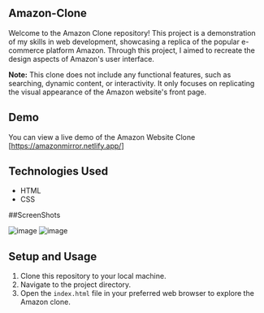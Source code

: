 ## Amazon-Clone
Welcome to the Amazon Clone repository! This project is a demonstration of my skills in web development, showcasing a replica of the popular e-commerce platform Amazon. Through this project, I aimed to recreate the  design aspects of Amazon's user interface.

**Note:** This clone does not include any functional features, such as searching, dynamic content, or interactivity. It only focuses on replicating the visual appearance of the Amazon website's front page.


## Demo

You can view a live demo of the Amazon Website Clone [https://amazonmirror.netlify.app/]


## Technologies Used

- HTML
- CSS

##ScreenShots

![image](https://github.com/Kanish-Gupta/Amazon-Clone/assets/117005598/844284fa-af3e-42c9-b398-6820952ca5e0)
![image](https://github.com/Kanish-Gupta/Amazon-Clone/assets/117005598/a3d98dd2-991a-41e4-8a16-74021b2de012)

## Setup and Usage

1. Clone this repository to your local machine.
2. Navigate to the project directory.
3. Open the `index.html` file in your preferred web browser to explore the Amazon clone.
